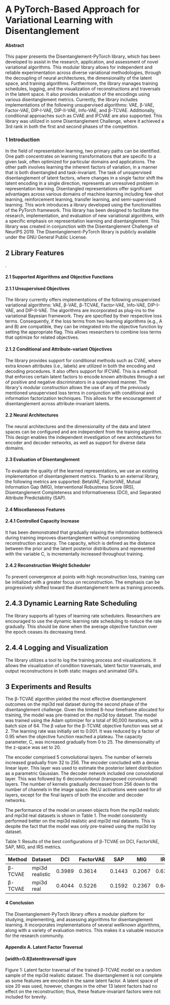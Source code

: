 # A PyTorch-Based Approach for Variational Learning with Disentanglement

#### Abstract

This paper presents the Disentanglement-PyTorch library, which has been developed to assist in the research, application, and assessment of novel variational algorithms. This modular library allows for independent and reliable experimentation across diverse variational methodologies, through the decoupling of neural architectures, the dimensionality of the latent space, and training algorithms. Furthermore, the library manages training schedules, logging, and the visualization of reconstructions and traversals in the latent space. It also provides evaluation of the encodings using various disentanglement metrics. Currently, the library includes implementations of the following unsupervised algorithms: VAE, β-VAE, Factor-VAE, DIP-I-VAE, DIP-II-VAE, Info-VAE, and β-TCVAE. Additionally, conditional approaches such as CVAE and IFCVAE are also supported. This library was utilized in some Disentanglement Challenge, where it achieved a 3rd rank in both the first and second phases of the competition.

### 1 Introduction

In the field of representation learning, two primary paths can be identified. One path concentrates on learning transformations that are specific to a given task, often optimized for particular domains and applications. The other path involves learning the inherent factors of variation, in a manner that is both disentangled and task-invariant. The task of unsupervised disentanglement of latent factors, where changes in a single factor shift the latent encoding in a single direction, represents an unresolved problem in representation learning. Disentangled representations offer significant advantages across various domains of machine learning including few-shot learning, reinforcement learning, transfer learning, and semi-supervised learning. This work introduces a library developed using the functionalities of the PyTorch framework. This library has been designed to facilitate the research, implementation, and evaluation of new variational algorithms, with a specific emphasis on representation learning and disentanglement. This library was created in conjunction with the Disentanglement Challenge of NeurIPS 2019. The Disentanglement-PyTorch library is publicly available under the GNU General Public License.

## 2 Library Features

.

#### 2.1 Supported Algorithms and Objective Functions

#### 2.1.1 Unsupervised Objectives

The library currently offers implementations of the following unsupervised variational algorithms: VAE, β-VAE, β-TCVAE, Factor-VAE, Info-VAE, DIP-I-VAE, and DIP-II-VAE. The algorithms are incorporated as plug-ins to the variational Bayesian framework. They are specified by their respective loss terms. Consequently, if the loss terms from two learning algorithms (e.g., A and B) are compatible, they can be integrated into the objective function by setting the appropriate flag. This allows researchers to combine loss terms that optimize for related objectives.

#### 2.1.2 Conditional and Attribute-variant Objectives

The library provides support for conditional methods such as CVAE, where extra known attributes (i.e., labels) are utilized in both the encoding and decoding procedures. It also offers support for IFCVAE. This is a method that enforces certain latent factors to encode known attributes through a set of positive and negative discriminators in a supervised manner. The library's modular construction allows the use of any of the previously mentioned unsupervised loss terms in conjunction with conditional and information factorization techniques. This allows for the encouragement of disentanglement across attribute-invariant latents.

#### 2.2 Neural Architectures

The neural architectures and the dimensionality of the data and latent spaces can be configured and are independent from the training algorithm. This design enables the independent investigation of new architectures for encoder and decoder networks, as well as support for diverse data domains.

#### 2.3 Evaluation of Disentanglement

To evaluate the quality of the learned representations, we use an existing implementation of disentanglement metrics. Thanks to an external library, the following metrics are supported: BetaVAE, FactorVAE, Mutual Information Gap (MIG), Interventional Robustness Score (IRS), Disentanglement Completeness and Informativeness (DCI), and Separated Attribute Predictability (SAP).

#### 2.4 Miscellaneous Features

#### 2.4.1 Controlled Capacity Increase

It has been demonstrated that gradually relaxing the information bottleneck during training improves disentanglement without compromising reconstruction accuracy. The capacity, which is defined as the distance between the prior and the latent posterior distributions and represented with the variable C, is incrementally increased throughout training.

#### 2.4.2 Reconstruction Weight Scheduler

To prevent convergence at points with high reconstruction loss, training can be initialized with a greater focus on reconstruction. The emphasis can be progressively shifted toward the disentanglement term as training proceeds.

## 2.4.3 Dynamic Learning Rate Scheduling

The library supports all types of learning rate schedulers. Researchers are encouraged to use the dynamic learning rate scheduling to reduce the rate gradually. This should be done when the average objective function over the epoch ceases its decreasing trend.

## 2.4.4 Logging and Visualization

The library utilizes a tool to log the training process and visualizations. It allows the visualization of condition traversals, latent factor traversals, and output reconstructions in both static images and animated GIFs.

## 3 Experiments and Results

The β-TCVAE algorithm yielded the most effective disentanglement outcomes on the mpi3d real dataset during the second phase of the disentanglement challenge. Given the limited 8-hour timeframe allocated for training, the model was pre-trained on the mpi3d toy dataset. The model was trained using the Adam optimizer for a total of 90,000 iterations, with a batch size of 64. The β value for the β-TCVAE objective function was set at 2. The learning rate was initially set to 0.001. It was reduced by a factor of 0.95 when the objective function reached a plateau. The capacity parameter, C, was increased gradually from 0 to 25. The dimensionality of the z-space was set to 20.

The encoder comprised 5 convolutional layers. The number of kernels increased gradually from 32 to 256. The encoder concluded with a dense linear layer. This layer was used to estimate the posterior latent distribution as a parametric Gaussian. The decoder network included one convolutional layer. This was followed by 6 deconvolutional (transposed convolutional) layers. The number of kernels gradually decreased from 256 down to the number of channels in the image space. ReLU activations were used for all layers, except for the final layers of both the encoder and decoder networks.

The performance of the model on unseen objects from the mpi3d realistic and mpi3d real datasets is shown in Table 1. The model consistently performed better on the mpi3d realistic and mpi3d real datasets. This is despite the fact that the model was only pre-trained using the mpi3d toy dataset.

Table 1: Results of the best configurations of β-TCVAE on DCI, FactorVAE, SAP, MIG, and IRS metrics.

| Method | Dataset | DCI | FactorVAE | SAP | MIG | IRS |
| --- | --- | --- | --- | --- | --- | --- |
| β-TCVAE | mpi3d realistic | 0.3989 | 0.3614 | 0.1443 | 0.2067 | 0.6315 |
| β-TCVAE | mpi3d real | 0.4044 | 0.5226 | 0.1592 | 0.2367 | 0.6423 |

#### 4 Conclusion

The Disentanglement-PyTorch library offers a modular platform for studying, implementing, and assessing algorithms for disentanglement learning. It incorporates implementations of several wellknown algorithms, along with a variety of evaluation metrics. This makes it a valuable resource for the research community.

#### Appendix A. Latent Factor Traversal

#### [width=0.8]latenttraversalf igure

Figure 1: Latent factor traversal of the trained β-TCVAE model on a random sample of the mpi3d realistic dataset. The disentanglement is not complete as some features are encoded in the same latent factor. A latent space of size 20 was used, however, changes in the other 13 latent factors had no effect on the reconstruction; thus, these feature-invariant factors were not included for brevity.

